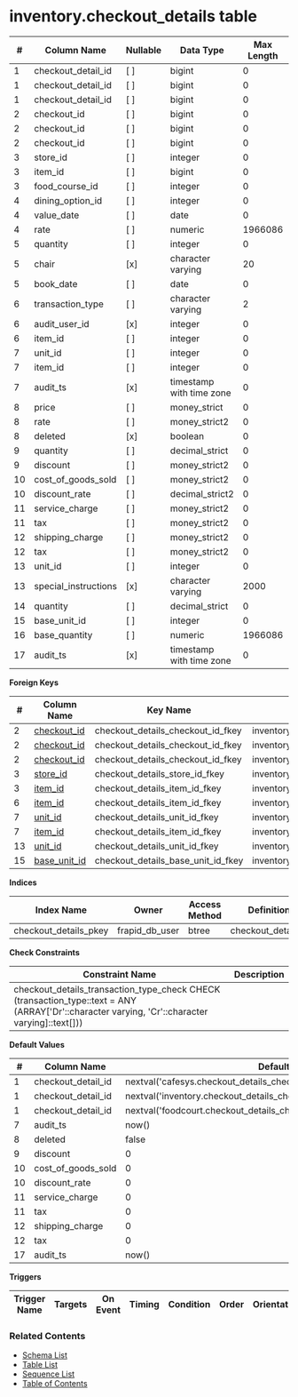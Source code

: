 # inventory.checkout_details table



| # | Column Name | Nullable | Data Type | Max Length | Description |
| --- | --- | --- | --- | --- | --- |
| 1 | checkout_detail_id | [ ] | bigint | 0 |  |
| 1 | checkout_detail_id | [ ] | bigint | 0 |  |
| 1 | checkout_detail_id | [ ] | bigint | 0 |  |
| 2 | checkout_id | [ ] | bigint | 0 |  |
| 2 | checkout_id | [ ] | bigint | 0 |  |
| 2 | checkout_id | [ ] | bigint | 0 |  |
| 3 | store_id | [ ] | integer | 0 |  |
| 3 | item_id | [ ] | bigint | 0 |  |
| 3 | food_course_id | [ ] | integer | 0 |  |
| 4 | dining_option_id | [ ] | integer | 0 |  |
| 4 | value_date | [ ] | date | 0 |  |
| 4 | rate | [ ] | numeric | 1966086 |  |
| 5 | quantity | [ ] | integer | 0 |  |
| 5 | chair | [x] | character varying | 20 |  |
| 5 | book_date | [ ] | date | 0 |  |
| 6 | transaction_type | [ ] | character varying | 2 |  |
| 6 | audit_user_id | [x] | integer | 0 |  |
| 6 | item_id | [ ] | integer | 0 |  |
| 7 | unit_id | [ ] | integer | 0 |  |
| 7 | item_id | [ ] | integer | 0 |  |
| 7 | audit_ts | [x] | timestamp with time zone | 0 |  |
| 8 | price | [ ] | money_strict | 0 |  |
| 8 | rate | [ ] | money_strict2 | 0 |  |
| 8 | deleted | [x] | boolean | 0 |  |
| 9 | quantity | [ ] | decimal_strict | 0 |  |
| 9 | discount | [ ] | money_strict2 | 0 |  |
| 10 | cost_of_goods_sold | [ ] | money_strict2 | 0 |  |
| 10 | discount_rate | [ ] | decimal_strict2 | 0 |  |
| 11 | service_charge | [ ] | money_strict2 | 0 |  |
| 11 | tax | [ ] | money_strict2 | 0 |  |
| 12 | shipping_charge | [ ] | money_strict2 | 0 |  |
| 12 | tax | [ ] | money_strict2 | 0 |  |
| 13 | unit_id | [ ] | integer | 0 |  |
| 13 | special_instructions | [x] | character varying | 2000 |  |
| 14 | quantity | [ ] | decimal_strict | 0 |  |
| 15 | base_unit_id | [ ] | integer | 0 |  |
| 16 | base_quantity | [ ] | numeric | 1966086 |  |
| 17 | audit_ts | [x] | timestamp with time zone | 0 |  |



**Foreign Keys**

| # | Column Name | Key Name | References |
| --- | --- | --- | --- |
| 2 | [checkout_id](../inventory/checkouts.md) | checkout_details_checkout_id_fkey | inventory.checkouts.checkout_id |
| 2 | [checkout_id](../inventory/checkouts.md) | checkout_details_checkout_id_fkey | inventory.checkouts.checkout_id |
| 2 | [checkout_id](../inventory/checkouts.md) | checkout_details_checkout_id_fkey | inventory.checkouts.checkout_id |
| 3 | [store_id](../inventory/stores.md) | checkout_details_store_id_fkey | inventory.stores.store_id |
| 3 | [item_id](../inventory/items.md) | checkout_details_item_id_fkey | inventory.items.item_id |
| 6 | [item_id](../inventory/items.md) | checkout_details_item_id_fkey | inventory.items.item_id |
| 7 | [unit_id](../inventory/units.md) | checkout_details_unit_id_fkey | inventory.units.unit_id |
| 7 | [item_id](../inventory/items.md) | checkout_details_item_id_fkey | inventory.items.item_id |
| 13 | [unit_id](../inventory/units.md) | checkout_details_unit_id_fkey | inventory.units.unit_id |
| 15 | [base_unit_id](../inventory/units.md) | checkout_details_base_unit_id_fkey | inventory.units.unit_id |



**Indices**

| Index Name | Owner | Access Method | Definition | Description |
| --- | --- | --- | --- | --- |
| checkout_details_pkey | frapid_db_user | btree | checkout_detail_id |  |



**Check Constraints**

| Constraint Name | Description |
| --- | --- |
| checkout_details_transaction_type_check CHECK (transaction_type::text = ANY (ARRAY['Dr'::character varying, 'Cr'::character varying]::text[])) |  |



**Default Values**

| # | Column Name | Default |
| --- | --- | --- |
| 1 | checkout_detail_id | nextval('cafesys.checkout_details_checkout_detail_id_seq'::regclass) |
| 1 | checkout_detail_id | nextval('inventory.checkout_details_checkout_detail_id_seq'::regclass) |
| 1 | checkout_detail_id | nextval('foodcourt.checkout_details_checkout_detail_id_seq'::regclass) |
| 7 | audit_ts | now() |
| 8 | deleted | false |
| 9 | discount | 0 |
| 10 | cost_of_goods_sold | 0 |
| 10 | discount_rate | 0 |
| 11 | service_charge | 0 |
| 11 | tax | 0 |
| 12 | shipping_charge | 0 |
| 12 | tax | 0 |
| 17 | audit_ts | now() |


**Triggers**

| Trigger Name | Targets | On Event | Timing | Condition | Order | Orientation | Description |
| --- | --- | --- | --- | --- | --- | --- | --- |


### Related Contents
* [Schema List](../../schemas.md)
* [Table List](../../tables.md)
* [Sequence List](../../sequences.md)
* [Table of Contents](../../README.md)
